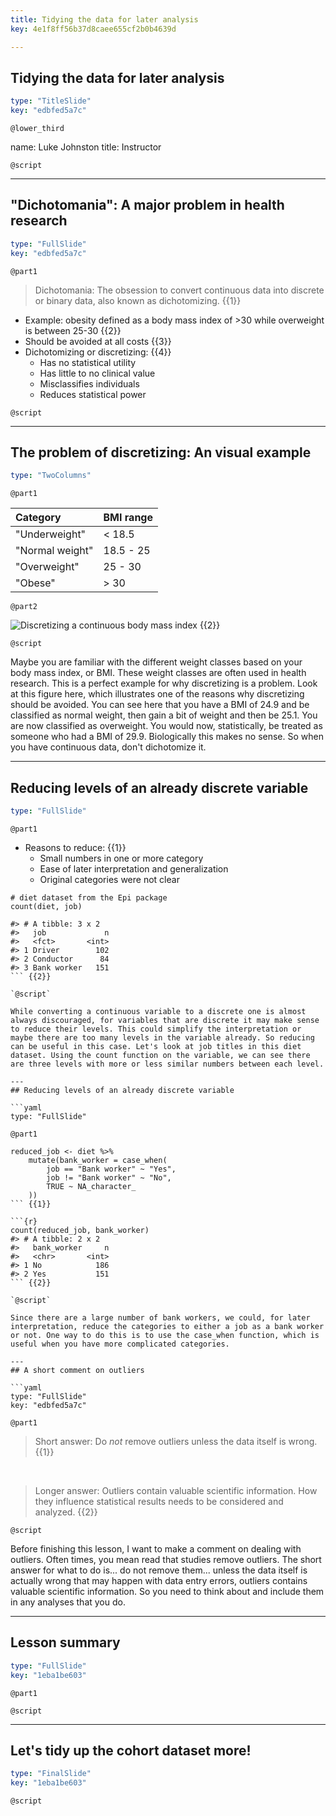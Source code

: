 ```yaml
---
title: Tidying the data for later analysis
key: 4e1f8ff56b37d8caee655cf2b0b4639d

---
```

## Tidying the data for later analysis 

```yaml
type: "TitleSlide"
key: "edbfed5a7c"
```

`@lower_third`

name: Luke Johnston
title: Instructor

`@script`

---
## "Dichotomania": A major problem in health research

```yaml
type: "FullSlide"
key: "edbfed5a7c"
```

`@part1`

> Dichotomania: The obsession to convert continuous data into discrete or binary data, also known as dichotomizing. {{1}}

- Example: obesity defined as a body mass index of >30 while overweight is between 25-30 {{2}}
- Should be avoided at all costs {{3}}
- Dichotomizing or discretizing: {{4}}
    - Has no statistical utility
    - Has little to no clinical value
    - Misclassifies individuals
    - Reduces statistical power

`@script`

---
## The problem of discretizing: An visual example

```yaml
type: "TwoColumns"
```

`@part1`

| Category | BMI range |
|:---------|:----------|
| "Underweight" | < 18.5 |
| "Normal weight" | 18.5 - 25 |
| "Overweight" | 25 - 30 |
| "Obese" | > 30 | {{1}}

`@part2`

![Discretizing a continuous body mass index](http://s3.amazonaws.com/assets.datacamp.com/production/repositories/2079/datasets/6f6a793790e58b28f993ee4986409a5873fb424f/plot-discretising.png) {{2}}

`@script`

Maybe you are familiar with the different weight classes based on your body mass index, or BMI. These weight classes are often used in health research. This is a perfect example for why discretizing is a problem. Look at this figure here, which illustrates one of the reasons why discretizing should be avoided. You can see here that you have a BMI of 24.9 and be classified as normal weight, then gain a bit of weight and then be 25.1. You are now classified as overweight. You would now, statistically, be treated as someone who had a BMI of 29.9. Biologically this makes no sense. So when you have continuous data, don't dichotomize it.

---
## Reducing levels of an already discrete variable

```yaml
type: "FullSlide"
```

`@part1`

- Reasons to reduce: {{1}}
    - Small numbers in one or more category
    - Ease of later interpretation and generalization
    - Original categories were not clear

```{r}
# diet dataset from the Epi package
count(diet, job)

#> # A tibble: 3 x 2
#>   job             n
#>   <fct>       <int>
#> 1 Driver        102
#> 2 Conductor      84
#> 3 Bank worker   151
``` {{2}}

`@script`

While converting a continuous variable to a discrete one is almost always discouraged, for variables that are discrete it may make sense to reduce their levels. This could simplify the interpretation or maybe there are too many levels in the variable already. So reducing can be useful in this case. Let's look at job titles in this diet dataset. Using the count function on the variable, we can see there are three levels with more or less similar numbers between each level.

---
## Reducing levels of an already discrete variable

```yaml
type: "FullSlide"
```

`@part1`

```{r}
reduced_job <- diet %>%
    mutate(bank_worker = case_when(
        job == "Bank worker" ~ "Yes",
        job != "Bank worker" ~ "No",
        TRUE ~ NA_character_
    ))
``` {{1}}

```{r}
count(reduced_job, bank_worker)
#> # A tibble: 2 x 2
#>   bank_worker     n
#>   <chr>       <int>
#> 1 No            186
#> 2 Yes           151
``` {{2}}

`@script`

Since there are a large number of bank workers, we could, for later interpretation, reduce the categories to either a job as a bank worker or not. One way to do this is to use the case_when function, which is useful when you have more complicated categories.

---
## A short comment on outliers

```yaml
type: "FullSlide"
key: "edbfed5a7c"
```

`@part1`

> Short answer: Do *not* remove outliers unless the data itself is wrong. {{1}}

&nbsp;

> Longer answer: Outliers contain valuable scientific information. How they influence statistical results needs to be considered and analyzed. {{2}}

`@script`

Before finishing this lesson, I want to make a comment on dealing with outliers. Often times, you mean read that studies remove outliers. The short answer for what to do is... do not remove them... unless the data itself is actually wrong that may happen with data entry errors, outliers contains valuable scientific information. So you need to think about and include them in any analyses that you do.

---
## Lesson summary

```yaml
type: "FullSlide"
key: "1eba1be603"
```

`@part1`


`@script`


---
## Let's tidy up the cohort dataset more!

```yaml
type: "FinalSlide"
key: "1eba1be603"
```

`@script`


